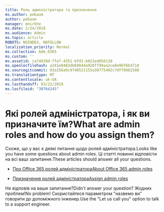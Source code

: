 ```yaml
---
title: Роль адміністратора та призначення
ms.author: pebaum
author: pebaum
manager: mnirkhe
ms.date: 2/24/2018
ms.audience: Admin
ms.topic: article
ROBOTS: NOINDEX, NOFOLLOW
localization_priority: Normal
ms.collection: Adm_O365
ms.custom: ''
ms.assetid: ca7d439d-ffe7-4351-bfd1-b022e4056138
ms.openlocfilehash: a241e8482db69044a928ff99aa2ce8e96f6b4718
ms.sourcegitcommit: 03a156a9c9740521155a30775492c7dff0982588
ms.translationtype: MT
ms.contentlocale: uk-UA
ms.lasthandoff: 03/22/2019
ms.locfileid: "30764245"
---
```

# <a name="what-are-admin-roles-and-how-do-you-assign-them"></a><span data-ttu-id="85616-102">Які ролей адміністратора, і як ви призначите їм?</span><span class="sxs-lookup"><span data-stu-id="85616-102">What are admin roles and how do you assign them?</span></span>

<span data-ttu-id="85616-103">Схоже, що у вас є деякі питання щодо ролей адміністратора.</span><span class="sxs-lookup"><span data-stu-id="85616-103">Looks like you have some questions about admin roles.</span></span> <span data-ttu-id="85616-104">Ці статті повинні відповісти на всі ваші запитання.</span><span class="sxs-lookup"><span data-stu-id="85616-104">These articles should answer all your questions.</span></span>
  
- [<span data-ttu-id="85616-105">Про Office 365 ролей адміністратора</span><span class="sxs-lookup"><span data-stu-id="85616-105">About Office 365 admin roles</span></span>](https://support.office.com/article/About-Office-365-admin-roles-da585eea-f576-4f55-a1e0-87090b6aaa9d.aspx)
    
- [<span data-ttu-id="85616-106">Призначення ролей адміністратора</span><span class="sxs-lookup"><span data-stu-id="85616-106">Assign admin roles</span></span>](https://support.office.com/article/assign-eac4d046-1afd-4f1a-85fc-8219c79e1504.aspx)
    
<span data-ttu-id="85616-107">Не відповів на ваше запитання?</span><span class="sxs-lookup"><span data-stu-id="85616-107">Didn't answer your question?</span></span> <span data-ttu-id="85616-108">Жодних проблем!</span><span class="sxs-lookup"><span data-stu-id="85616-108">No problem!</span></span> <span data-ttu-id="85616-109">Скористайтеся параметром "назвемо ви" говорити до допоміжного інженер.</span><span class="sxs-lookup"><span data-stu-id="85616-109">Use the "Let us call you" option to talk to a support engineer.</span></span>
  

